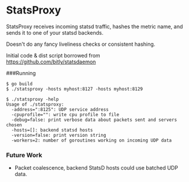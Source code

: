 StatsProxy
======

StatsProxy receives incoming statsd traffic, hashes the metric name, and sends it to one of your statsd backends.

Doesn't do any fancy liveliness checks or consistent hashing.

Initial code & dist script borrowed from https://github.com/bitly/statsdaemon

###Running

```shell
$ go build
$ ./statsproxy -hosts myhost:8127 -hosts myhost:8129
```

```shell
$ ./statsproxy -help
Usage of ./statsproxy:
  -address=":8125": UDP service address
  -cpuprofile="": write cpu profile to file
  -debug=false: print verbose data about packets sent and servers chosen
  -hosts=[]: backend statsd hosts
  -version=false: print version string
  -workers=2: number of goroutines working on incoming UDP data
```

### Future Work
- Packet coalescence, backend StatsD hosts could use batched UDP data. 